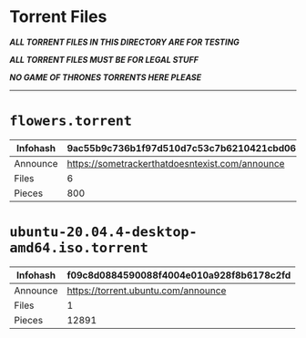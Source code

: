 # Torrent Files

***ALL TORRENT FILES IN THIS DIRECTORY ARE FOR TESTING***

***ALL TORRENT FILES MUST BE FOR LEGAL STUFF***

***NO GAME OF THRONES TORRENTS HERE PLEASE***

---

# `flowers.torrent`

| Infohash | 9ac55b9c736b1f97d510d7c53c7b6210421cbd06        |
|----------|-------------------------------------------------|
| Announce | https://sometrackerthatdoesntexist.com/announce |
| Files    | 6                                               |
| Pieces   | 800                                             |

# `ubuntu-20.04.4-desktop-amd64.iso.torrent`

| Infohash | f09c8d0884590088f4004e010a928f8b6178c2fd |
|----------|------------------------------------------|
| Announce | https://torrent.ubuntu.com/announce      |
| Files    | 1                                        |
| Pieces   | 12891                                    |